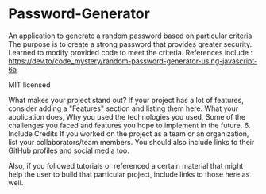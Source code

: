 # Password-Generator
An application to generate a random password based on particular criteria. 
The purpose is to create a strong password that provides greater security.
Learned to modify provided code to meet the criteria.
References include : https://dev.to/code_mystery/random-password-generator-using-javascript-6a

 MIT licensed




What makes your project stand out?
If your project has a lot of features, consider adding a "Features" section and listing them here.
What your application does,
Why you used the technologies you used,
Some of the challenges you faced and features you hope to implement in the future.
6. Include Credits
If you worked on the project as a team or an organization, list your collaborators/team members. You should also include links to their GitHub profiles and social media too.

Also, if you followed tutorials or referenced a certain material that might help the user to build that particular project, include links to those here as well.

